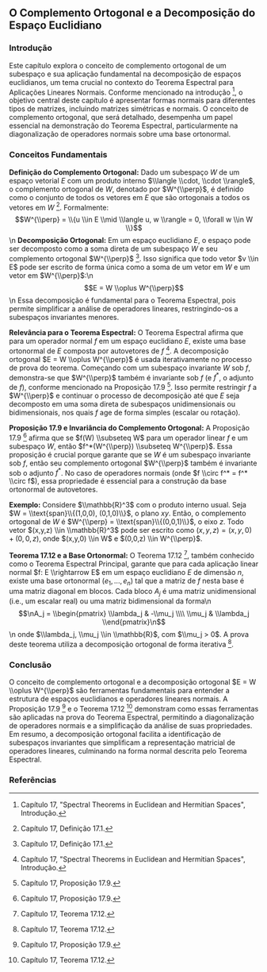 ## O Complemento Ortogonal e a Decomposição do Espaço Euclidiano

### Introdução
Este capítulo explora o conceito de complemento ortogonal de um subespaço e sua aplicação fundamental na decomposição de espaços euclidianos, um tema crucial no contexto do Teorema Espectral para Aplicações Lineares Normais. Conforme mencionado na introdução [^1], o objetivo central deste capítulo é apresentar formas normais para diferentes tipos de matrizes, incluindo matrizes simétricas e normais. O conceito de complemento ortogonal, que será detalhado, desempenha um papel essencial na demonstração do Teorema Espectral, particularmente na diagonalização de operadores normais sobre uma base ortonormal.

### Conceitos Fundamentais

**Definição do Complemento Ortogonal:** Dado um subespaço $W$ de um espaço vetorial $E$ com um produto interno $\\langle \\cdot, \\cdot \\rangle$, o complemento ortogonal de $W$, denotado por $W^{\\perp}$, é definido como o conjunto de todos os vetores em $E$ que são ortogonais a todos os vetores em $W$ [^7]. Formalmente:
$$W^{\\perp} = \\{u \\in E \\mid \\langle u, w \\rangle = 0, \\forall w \\in W \\}$$\n
**Decomposição Ortogonal:** Em um espaço euclidiano $E$, o espaço pode ser decomposto como a soma direta de um subespaço $W$ e seu complemento ortogonal $W^{\\perp}$ [^7]. Isso significa que todo vetor $v \\in E$ pode ser escrito de forma única como a soma de um vetor em $W$ e um vetor em $W^{\\perp}$:\n
$$E = W \\oplus W^{\\perp}$$\n
Essa decomposição é fundamental para o Teorema Espectral, pois permite simplificar a análise de operadores lineares, restringindo-os a subespaços invariantes menores.

**Relevância para o Teorema Espectral:** O Teorema Espectral afirma que para um operador normal $f$ em um espaço euclidiano $E$, existe uma base ortonormal de $E$ composta por autovetores de $f$ [^1]. A decomposição ortogonal $E = W \\oplus W^{\\perp}$ é usada iterativamente no processo de prova do teorema. Começando com um subespaço invariante $W$ sob $f$, demonstra-se que $W^{\\perp}$ também é invariante sob $f$ (e $f^*$, o adjunto de $f$), conforme mencionado na Proposição 17.9 [^15]. Isso permite restringir $f$ a $W^{\\perp}$ e continuar o processo de decomposição até que $E$ seja decomposto em uma soma direta de subespaços unidimensionais ou bidimensionais, nos quais $f$ age de forma simples (escalar ou rotação).

**Proposição 17.9 e Invariância do Complemento Ortogonal:** A Proposição 17.9 [^15] afirma que se $f(W) \\subseteq W$ para um operador linear $f$ e um subespaço $W$, então $f^*(W^{\\perp}) \\subseteq W^{\\perp}$. Essa proposição é crucial porque garante que se $W$ é um subespaço invariante sob $f$, então seu complemento ortogonal $W^{\\perp}$ também é invariante sob o adjunto $f^*$. No caso de operadores normais (onde $f \\circ f^* = f^* \\circ f$), essa propriedade é essencial para a construção da base ortonormal de autovetores.

**Exemplo:** Considere $\\mathbb{R}^3$ com o produto interno usual. Seja $W = \\text{span}\\{(1,0,0), (0,1,0)\\}$, o plano $xy$. Então, o complemento ortogonal de $W$ é $W^{\\perp} = \\text{span}\\{(0,0,1)\\}$, o eixo $z$. Todo vetor $(x,y,z) \\in \\mathbb{R}^3$ pode ser escrito como $(x,y,z) = (x,y,0) + (0,0,z)$, onde $(x,y,0) \\in W$ e $(0,0,z) \\in W^{\\perp}$.

**Teorema 17.12 e a Base Ortonormal:** O Teorema 17.12 [^16], também conhecido como o Teorema Espectral Principal, garante que para cada aplicação linear normal $f: E \\rightarrow E$ em um espaço euclidiano $E$ de dimensão $n$, existe uma base ortonormal $(e_1, ..., e_n)$ tal que a matriz de $f$ nesta base é uma matriz diagonal em blocos. Cada bloco $A_j$ é uma matriz unidimensional (i.e., um escalar real) ou uma matriz bidimensional da forma\n
$$\nA_j = \\begin{pmatrix} \\lambda_j & -\\mu_j \\\\ \\mu_j & \\lambda_j \\end{pmatrix}\n$$\n
onde $\\lambda_j, \\mu_j \\in \\mathbb{R}$, com $\\mu_j > 0$. A prova deste teorema utiliza a decomposição ortogonal de forma iterativa [^16].

### Conclusão
O conceito de complemento ortogonal e a decomposição ortogonal $E = W \\oplus W^{\\perp}$ são ferramentas fundamentais para entender a estrutura de espaços euclidianos e operadores lineares normais. A Proposição 17.9 [^15] e o Teorema 17.12 [^16] demonstram como essas ferramentas são aplicadas na prova do Teorema Espectral, permitindo a diagonalização de operadores normais e a simplificação da análise de suas propriedades. Em resumo, a decomposição ortogonal facilita a identificação de subespaços invariantes que simplificam a representação matricial de operadores lineares, culminando na forma normal descrita pelo Teorema Espectral.

### Referências
[^1]: Capítulo 17, "Spectral Theorems in Euclidean and Hermitian Spaces", Introdução.
[^7]: Capítulo 17, Definição 17.1.
[^15]: Capítulo 17, Proposição 17.9.
[^16]: Capítulo 17, Teorema 17.12.

<!-- END -->